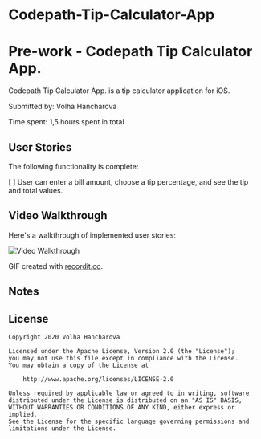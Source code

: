 # Codepath-Tip-Calculator-App
# Pre-work - Codepath Tip Calculator App.

Codepath Tip Calculator App. is a tip calculator application for iOS.

Submitted by: Volha Hancharova

Time spent: 1,5 hours spent in total

## User Stories

The following functionality is complete:

[ ] User can enter a bill amount, choose a tip percentage, and see the tip and total values.

## Video Walkthrough 

Here's a walkthrough of implemented user stories:

<img src='https://s3.amazonaws.com/img0.recordit.co/CZtswpkExV.mp4?AWSAccessKeyId=AKIAUQ5RURZ7ND2T2B6I&Expires=1596155642&Signature=5KY5%2B1xEdleIkNNTgM1ocHXvR2w%3D' title='Video Walkthrough' width='' alt='Video Walkthrough' />

GIF created with [recordit.co](http://https://recordit.co/).

## Notes



## License

    Copyright 2020 Volha Hancharova

    Licensed under the Apache License, Version 2.0 (the "License");
    you may not use this file except in compliance with the License.
    You may obtain a copy of the License at

        http://www.apache.org/licenses/LICENSE-2.0

    Unless required by applicable law or agreed to in writing, software
    distributed under the License is distributed on an "AS IS" BASIS,
    WITHOUT WARRANTIES OR CONDITIONS OF ANY KIND, either express or implied.
    See the License for the specific language governing permissions and
    limitations under the License.

